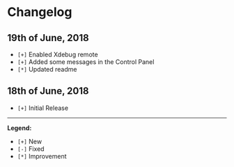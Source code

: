 # Changelog

## 19th of June, 2018

- `[+]` Enabled Xdebug remote
- `[+]` Added some messages in the Control Panel
- `[*]` Updated readme

## 18th of June, 2018

- `[+]` Initial Release

---

**Legend:**

- `[+]` New
- `[-]` Fixed
- `[*]` Improvement
